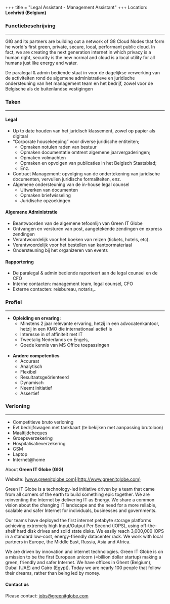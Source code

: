 +++
title = "Legal Assistant - Management Assistant"
+++
Location: **Lochristi (Belgium)**

### **Functiebeschrijving**
---
GIG and its partners are building out a network of G8 Cloud Nodes that form he world's first green, private, secure, local, performant public cloud. In fact, we are creating the next generation internet in which privacy is a human right, security is the new normal and cloud is a local utility for all humans just like energy and water.

De paralegal & admin bediende staat in voor de dagelijkse verwerking van de activiteiten rond de algemene administratieve en juridische ondersteuning van het management team en het bedrijf, zowel voor de Belgische als de buitenlandse vestigingen


### **Taken**
---
#### **Legal**
* Up to date houden van het juridisch klassement, zowel op papier als digitaal
* “Corporate housekeeping” voor diverse juridische entiteiten;
  * Opmaken notulen raden van bestuur
  *	Opmaken documentatie omtrent algemene jaarvergaderingen;
  *	Opmaken volmachten
  *	Opmaken en opvolgen van publicaties in het Belgisch Staatsblad;
  *	Enz.
* Contract Management: opvolging van de ondertekening van juridische documenten, vervullen juridische formaliteiten, enz.
* Algemene ondersteuning van de in-house legal counsel
  *	Uitwerken van documenten
  *	Opmaken briefwisseling
  *	Juridische opzoekingen

#### **Algemene Administratie**
* Beantwoorden van de algemene tefoonlijn van Green IT Globe
* Ontvangen en versturen van post, aangetekende zendingen en express zendingen
* Verantwoordelijk voor het boeken van reizen (tickets, hotels, etc).
* Verantwoordelijk voor het bestellen van kantoormateriaal
* Ondersteuning bij het organizeren van events

#### **Rapportering**
* De paralegal & admin bediende raporteert aan de legal counsel en de CFO
* Interne contacten: management team, legal counsel, CFO
* Externe contacten: reisbureau, notaris,..

### **Profiel**
---
* **Opleiding en ervaring:**
  * Minstens 2 jaar relevante ervaring, hetzij in een advocatenkantoor, hetzij in een KMO die internationaal actief is
  * Interesse in of affiniteit met IT
  * Tweetalig Nederlands en Engels,
  * Goede kennis van MS Office toepassingen
  <br/>
* **Andere competenties**
  * Accuraat
  * Analytisch
  * Flexibel
  * Resultaatsgeörienteerd
  * Dynamisch
  * Neemt initiatief
  * Assertief

### **Verloning**
---
* Competitieve bruto verloning
* Evt bedrijfswagen met tankkaart (te bekijken met aanpassing brutoloon)
* Maaltijdcheques
* Groepsverzekering
* Hospitalisatieverzekering
* GSM
* Laptop
* Internet@home

About **Green IT Globe (GIG)**

Website: [www.greenitglobe.com](http://www.greenitglobe.com)

Green IT Globe is a technology-led initiative driven by a team that came from all corners of the earth to build something epic together. We are reinventing the Internet by delivering IT as Energy. We share a common vision about the changing IT landscape and the need for a more reliable, scalable and safer Internet for individuals, businesses and governments.

Our teams have deployed the first internet petabyte storage platforms achieving extremely high Input/Output Per Second (IOPS), using off-the-shelf hard disk drives and solid state disks. We easily reach 3,000,000 IOPS in a standard low-cost, energy-friendly datacenter rack. We work with local partners in Europe, the Middle East, Russia, Asia and Africa.

We are driven by innovation and internet technologies. Green IT Globe is on a mission to be the first European unicorn (=billion dollar startup) making a green, friendly and safer Internet. We have offices in Ghent (Belgium), Dubai (UAE) and Cairo (Egypt). Today we are nearly 100 people that follow their dreams, rather than being led by money.

#### Contact us
Please contact: [jobs@greenitglobe.com](mailto:jobs@greenitglobe.com)
